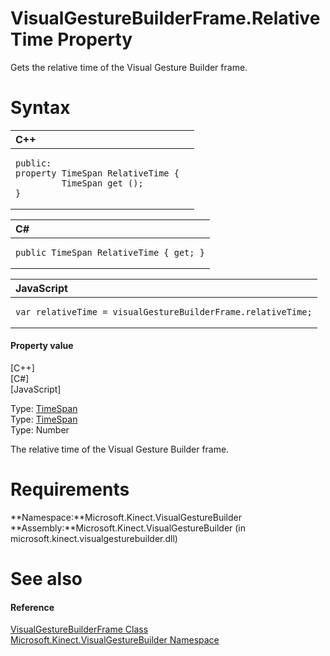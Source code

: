 VisualGestureBuilderFrame.RelativeTime Property  
===============================================  

Gets the relative time of the Visual Gesture Builder frame. <span id="syntaxSection"></span>

Syntax  
======  

<table>
<colgroup>
<col width="100%" />
</colgroup>
<thead>
<tr class="header">
<th align="left">C++</th>
</tr>
</thead>
<tbody>
<tr class="odd">
<td align="left"><pre><code>public:  
property TimeSpan RelativeTime {  
         TimeSpan get ();  
}</code></pre></td>
</tr>
</tbody>
</table>

<table>
<colgroup>
<col width="100%" />
</colgroup>
<thead>
<tr class="header">
<th align="left">C#</th>
</tr>
</thead>
<tbody>
<tr class="odd">
<td align="left"><pre><code>public TimeSpan RelativeTime { get; }</code></pre></td>
</tr>
</tbody>
</table>

<table>
<colgroup>
<col width="100%" />
</colgroup>
<thead>
<tr class="header">
<th align="left">JavaScript</th>
</tr>
</thead>
<tbody>
<tr class="odd">
<td align="left"><pre><code>var relativeTime = visualGestureBuilderFrame.relativeTime;</code></pre></td>
</tr>
</tbody>
</table>

<span id="ID4ER"></span>
#### Property value  

[C++]   
 [C\#]   
 [JavaScript]   

Type: [TimeSpan](http://msdn.microsoft.com/en-us/library/windows.foundation.timespan.aspx)  
Type: [TimeSpan](http://msdn.microsoft.com/en-us/library/system.timespan.aspx)  
Type: Number  

The relative time of the Visual Gesture Builder frame.  

<span id="requirements"></span>

Requirements  
============  

**Namespace:**Microsoft.Kinect.VisualGestureBuilder  
**Assembly:**Microsoft.Kinect.VisualGestureBuilder (in microsoft.kinect.visualgesturebuilder.dll)  

<span id="ID4E3"></span>

See also  
========  

<span id="ID4E5"></span>
#### Reference  

[VisualGestureBuilderFrame Class](../../VisualGestureBuilderFrame.md)  
 [Microsoft.Kinect.VisualGestureBuilder Namespace](../../../Kinect.VisualGestureBuil.md)  



<!--Please do not edit the data in the comment block below.-->
<!--
TOCTitle : RelativeTime Property
RLTitle : VisualGestureBuilderFrame.RelativeTime Property
KeywordK : RelativeTime property
KeywordK : VisualGestureBuilderFrame.RelativeTime property
KeywordF : Microsoft.Kinect.VisualGestureBuilder.VisualGestureBuilderFrame.RelativeTime
KeywordF : VisualGestureBuilderFrame.RelativeTime
KeywordF : RelativeTime
KeywordF : Microsoft.Kinect.VisualGestureBuilder.VisualGestureBuilderFrame.RelativeTime
KeywordA : P:Microsoft.Kinect.VisualGestureBuilder.VisualGestureBuilderFrame.RelativeTime
AssetID : P:Microsoft.Kinect.VisualGestureBuilder.VisualGestureBuilderFrame.RelativeTime
Locale : en-us
CommunityContent : 1
APIType : Managed
APILocation : microsoft.kinect.visualgesturebuilder.dll
APIName : Microsoft.Kinect.VisualGestureBuilder.VisualGestureBuilderFrame.RelativeTime
TargetOS : Windows
TopicType : kbSyntax
DevLang : VB
DevLang : CSharp
DevLang : JavaScript
DevLang : C++
DocSet : K4Wv2
ProjType : K4Wv2Proj
Technology : Kinect for Windows
Product : Kinect for Windows SDK v2
productversion : 20
-->
